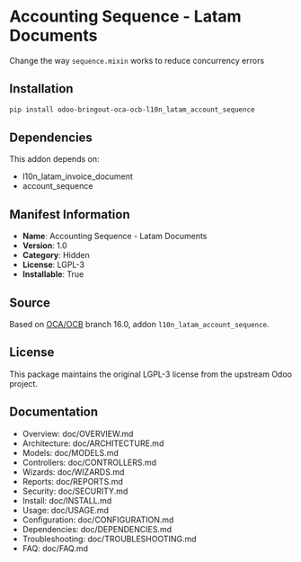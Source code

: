 # Accounting Sequence - Latam Documents

Change the way `sequence.mixin` works to reduce concurrency errors

## Installation

```bash
pip install odoo-bringout-oca-ocb-l10n_latam_account_sequence
```

## Dependencies

This addon depends on:
- l10n_latam_invoice_document
- account_sequence

## Manifest Information

- **Name**: Accounting Sequence - Latam Documents
- **Version**: 1.0
- **Category**: Hidden
- **License**: LGPL-3
- **Installable**: True

## Source

Based on [OCA/OCB](https://github.com/OCA/OCB) branch 16.0, addon `l10n_latam_account_sequence`.

## License

This package maintains the original LGPL-3 license from the upstream Odoo project.

## Documentation

- Overview: doc/OVERVIEW.md
- Architecture: doc/ARCHITECTURE.md
- Models: doc/MODELS.md
- Controllers: doc/CONTROLLERS.md
- Wizards: doc/WIZARDS.md
- Reports: doc/REPORTS.md
- Security: doc/SECURITY.md
- Install: doc/INSTALL.md
- Usage: doc/USAGE.md
- Configuration: doc/CONFIGURATION.md
- Dependencies: doc/DEPENDENCIES.md
- Troubleshooting: doc/TROUBLESHOOTING.md
- FAQ: doc/FAQ.md
